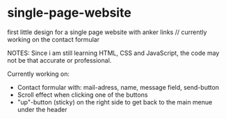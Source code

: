 # single-page-website
first little design for a single page website with anker links // currently working on the contact formular

NOTES: 
Since i am still learning HTML, CSS and JavaScript, the code may not be that accurate or professional. 

Currently working on: 
- Contact formular with: mail-adress, name, message field, send-button
- Scroll effect when clicking one of the buttons 
- "up"-button (sticky) on the right side to get back to the main menue under the header

